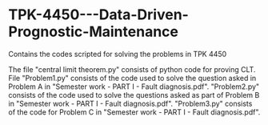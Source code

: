 # TPK-4450---Data-Driven-Prognostic-Maintenance
Contains the codes scripted for solving the problems in TPK 4450

The file "central limit theorem.py" consists of python code for proving CLT.
File "Problem1.py" consists of the code used to solve the question asked in Problem A in "Semester work - PART I - Fault diagnosis.pdf".
"Problem2.py" consists of the code used to solve the questions asked as part of Problem B in "Semester work - PART I - Fault diagnosis.pdf".
"Problem3.py" consists of the code for Problem C in "Semester work - PART I - Fault diagnosis.pdf".

